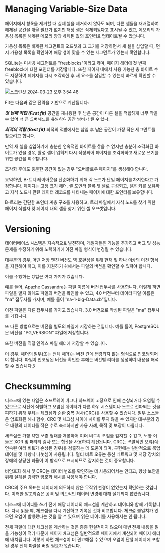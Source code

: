 # Managing Variable-Size Data

페이지에서 항목을 제거할 때 실제 셀을 제거하지 않아도 되며, 다른 셀들을 재배열하여 해제된 공간을 채울 필요가 없지만 해당 셀은 삭제되었다고 표시될 수 있고, 메모리의 가용성 목록은 해제된 메모리 양과 해제된 값의 포인터로 업데이트될 수 있습니다. 

가용성 목록은 해제된 세그먼트의 오프셋과 그 크기를 저장하면서 새 셀을 삽입할 때, 먼저 가용성 목록을 확인하여 해당 셀이 맞을 수 있는 세그먼트가 있는지 확인합니다. 

SQLite는 미사용 세그먼트를 "freeblocks"이라고 하며, 페이지 헤더에 첫 번째 freeblock에 대한 포인터를 저장합니다. 또한 페이지 내에서 사용 가능한 총 바이트 수도 저장하여 페이지를 다시 조각화한 후 새 요소를 삽입할 수 있는지 빠르게 확인할 수 있습니다.

![스크린샷 2024-03-23 오후 3 54 48](https://github.com/sehyun-DBA/Database_internals/assets/160465819/41a99df4-8e4e-445b-8348-d3db621d9b31)

Fit는 다음과 같은 전략을 기반으로 계산됩니다:

***첫 번째 적합 (First fit)***
공간을 재사용한 후 남은 공간이 다른 셀을 적합하게 너무 작을 수 있어 더 큰 오버헤드를 유발하여  공간 낭비가 될 수 있다.

***최적의 적합 (Best fit)***
최적의 적합에서는 삽입 후 남은 공간이 가장 작은 세그먼트를 찾으려고 합니다.

만약 새 셀을 삽입하기에 충분한 연속적인 바이트를 찾을 수 없지만 충분히 조각화된 바이트가 있을 경우, 활성 셀이 읽혀져 다시 작성되어 페이지를 조각화하고 새로운 쓰기를 위한 공간을 회수합니다. 

조각화 후에도 충분한 공간이 없는 경우 "오버플로우 페이지"를 생성해야 합니다.

요약하면, B-트리 레이아웃을 단순화하기 위해 각 노드가 단일 페이지를 차지한다고 가정합니다. 페이지는 고정 크기 헤더, 셀 포인터 블록 및 셀로 구성되고, 셀은 키를 보유하고 자식 노드나 관련 데이터 레코드를 나타내는 페이지에 대한 포인터를 보유합니다.

 B-트리는 간단한 포인터 계층 구조를 사용하고, 트리 파일에서 자식 노드를 찾기 위한 페이지 식별자 및 페이지 내의 셀을 찾기 위한 셀 오프셋입니다.

# Versioning

데이터베이스 시스템은 지속적으로 발전하며, 개발자들은 기능을 추가하고 버그 및 성능 문제를 수정하기 위해 노력하기에  이진 파일 형식이 변경될 수 있습니다. 

대부분의 경우, 어떤 저장 엔진 버전도 역 호환성을 위해 현재 및 하나 이상의 이전 형식을 지원해야 하고, 이를 지원하기 위해서는 파일의 버전을 확인할 수 있어야 합니다.

이를 수행하는 방법은 여러 가지가 있습니다. 

예를 들어, Apache Cassandra는 파일 이름에 버전 접두사를 사용합니다. 이렇게 하면 파일을 열지 않아도 파일의 버전을 확인할 수 있고, 4.0 버전부터 데이터 파일 이름은 "na" 접두사를 가지며, 예를 들어 "na-1-big-Data.db"입니다. 

이전 파일은 다른 접두사를 가지고 있습니다. 3.0 버전으로 작성된 파일은 "ma" 접두사를 가집니다.

또 다른 방법으로는 버전을 별도의 파일에 저장하는 것입니다. 예를 들어, PostgreSQL은 버전을 "PG_VERSION" 파일에 저장합니다.

또한 버전을 직접 인덱스 파일 헤더에 저장할 수 있습니다. 

이 경우, 헤더의 일부(또는 전체 헤더)는 버전 간에 변경되지 않는 형식으로 인코딩되어야 합니다. 파일이 인코딩된 버전을 확인한 후에는 버전별 리더를 생성하여 내용을 해석할 수 있습니다.3

# Checksumming

디스크에 있는 파일은 소프트웨어 버그나 하드웨어 고장으로 인해 손상되거나 오염될 수 있으므로 사전에 식별하고 오염된 데이터가 다른 하위 시스템이나 노드로 전파되는 것을 피하기 위해 우리는 체크섬과 순환 중복 검사(CRC)를 사용할 수 있습니다.
일부 소스들은 암호화된 해시 함수, CRC 및 체크섬 사이에 차이를 두지 않을 수 있지만 대부분의 경우 대량의 데이터를 작은 수로 축소하지만 사용 사례, 목적 및 보장이 다릅니다.

체크섬은 가장 약한 보증 형태를 제공하며 여러 비트의 오염을 감지할 수 없고, 보통 이들은 XOR 및 패리티 검사 또는 합산을 사용하여 계산됩니다.
CRC는 폭발적인 오류(예: 연속된 여러 비트가 손상된 경우)를 검출하는 데 도움이 되며, 구현에는 일반적으로 룩업 테이블 및 다항식 나눗셈이 사용됩니다. 멀티 비트 오류는 통신 네트워크 및 저장 장치의 장애의 상당한 비율이 이 방식으로 표시되므로 감지하는 것이 중요합니다.

비암호화 해시 및 CRC는 데이터 변조를 확인하는 데 사용되어서는 안되고, 항상 보안을 위해 설계된 강력한 암호화 해시를 사용해야 합니다. 

CRC의 주요 목표는 데이터에 의도하지 않은 무작위 변경이 없었는지 확인하는 것입니다. 이러한 알고리즘은 공격 및 의도적인 데이터 변경에 대해 설계되지 않았습니다.

디스크에 데이터를 쓰기 전에 해당 데이터의 체크섬을 계산하고 데이터와 함께 기록합니다. 다시 읽을 때, 체크섬을 다시 계산하고 기록된 것과 비교합니다. 체크섬 불일치가 있으면 오염이 발생했다는 것을 알 수 있으며 읽은 데이터를 사용해서는 안 됩니다.

전체 파일에 대한 체크섬을 계산하는 것은 종종 현실적이지 않으며 매번 전체 내용을 읽을 가능성이 적기 때문에 페이지 체크섬은 일반적으로 페이지에서 계산되어 페이지 헤더에 배치됩니다. 이렇게 하면 체크섬이 더 견고해질 수 있으며 오염이 단일 페이지에 포함된 경우 전체 파일을 버릴 필요가 없습니다.
